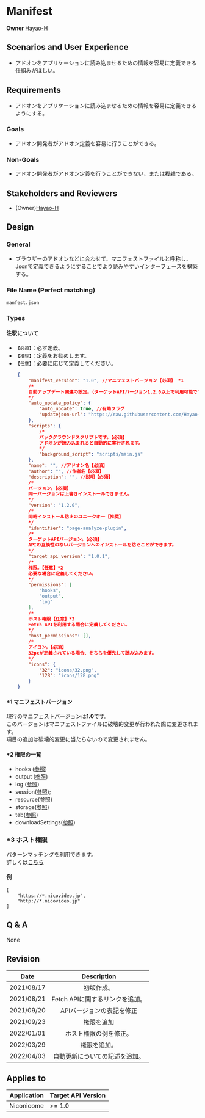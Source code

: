 # Manifest

**Owner** [Hayao-H](https://github.com/Hayao-H)

## Scenarios and User Experience
- アドオンをアプリケーションに読み込ませるための情報を容易に定義できる仕組みがほしい。

## Requirements
- アドオンをアプリケーションに読み込ませるための情報を容易に定義できるようにする。

### Goals
- アドオン開発者がアドオン定義を容易に行うことができる。

### Non-Goals
- アドオン開発者がアドオン定義を行うことができない、または複雑である。

## Stakeholders and Reviewers
- (Owner)[Hayao-H](https://github.com/Hayao-H)

## Design

### General
- ブラウザーのアドオンなどに合わせて、マニフェストファイルと呼称し、Jsonで定義できるようにすることでより読みやすいインターフェースを構築する。

### File Name (Perfect matching)
```manfest.json```

### Types

#### 注釈について
- ```【必須】```：必ず定義。
- ```【推奨】```：定義をお勧めします。
- ```【任意】```：必要に応じて定義してください。 
```json
    {
        "manifest_version": "1.0", //マニフェストバージョン【必須】 *1
        /*
        自動アップデート関連の設定。（ターゲットAPIバージョン1.2.0以上で利用可能です。）
        */
        "auto_update_policy": { 
            "auto_update": true, //有効フラグ
            "updatejson-url": "https://raw.githubusercontent.com/Hayao-H/PageAnalyzePlugin/develop/update.json", //update.jsonのURL（MIMEタイプはapplication/jsonでなくとも問題ありません。）
        },
        "scripts": {
            /*
            バックグラウンドスクリプトです。【必須】
            アドオンが読み込まれると自動的に実行されます。
            */
            "background_script": "scripts/main.js" 
        },
        "name": "", //アドオン名【必須】
        "author": "", //作者名【必須】
        "description": "", //説明【必須】
        /*
        バージョン。【必須】
        同一バージョンは上書きインストールできません。
        */
        "version": "1.2.0", 
        /*
        同時インストール防止のユニークキー【推奨】
        */
        "identifier": "page-analyze-plugin", 
        /*
        ターゲットAPIバージョン。【必須】
        APIの互換性のないバージョンへのインストールを防ぐことができます。
        */
        "target_api_version": "1.0.1",　
        /*
        権限。【任意】*2
        必要な場合に定義してください。
        */
        "permissions": [
            "hooks",
            "output",
            "log"
        ],
        /*
        ホスト権限【任意】*3
        Fetch APIを利用する場合に定義してください。
        */
        "host_permissions": [],
        /*
        アイコン。【必須】
        32pxが定義されている場合、そちらを優先して読み込みます。
        */
        "icons": {
            "32": "icons/32.png",
            "128": "icons/128.png"
        }
    }
```

#### *1 マニフェストバージョン
現行のマニフェストバージョンは**1.0**です。  
このバージョンはマニフェストファイルに破壊的変更が行われた際に変更されます。  
項目の追加は破壊的変更に当たらないので変更されません。

#### *2 権限の一覧
- hooks ([参照](../hooks/hooks-api.md))
- output ([参照](../output/output-api.md))
- log ([参照](../log/log-api.md))
- session([参照](../fetch/fetch-api.md#Permission));
- resource([参照](../resource/resource-api.md#Permission))
- storage([参照](../storage/storage-api.md#Permission))
- tab([参照](../tab/tab-api.md#Permission))
- downloadSettings([参照](../download-settings/download-settings-api.md#permission))

### *3 ホスト権限
パターンマッチングを利用できます。  
詳しくは[こちら](../fetch/fetch-api.md#HostPermissions)
#### 例
```
[
    "https://*.nicovideo.jp",
    "http://*.nicovideo.jp"
]
```

## Q & A
None

## Revision
Date | Description
:---:| :---:
2021/08/17 | 初版作成。
2021/08/21 | Fetch APIに関するリンクを追加。
2021/09/20 | APIバージョンの表記を修正
2021/09/23 | 権限を追加
2022/01/01 | ホスト権限の例を修正。
2022/03/29 | 権限を追加。
2022/04/03 | 自動更新についての記述を追加。

## Applies to
Application | Target API Version
:--: | --
Niconicome | >= 1.0
